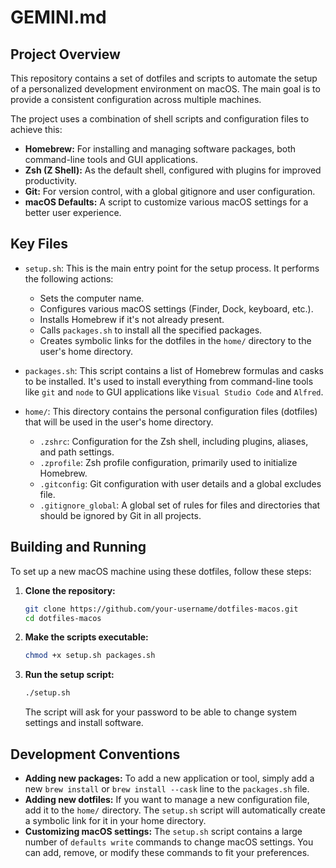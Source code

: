 # GEMINI.md

## Project Overview

This repository contains a set of dotfiles and scripts to automate the setup of a personalized development environment on macOS. The main goal is to provide a consistent configuration across multiple machines.

The project uses a combination of shell scripts and configuration files to achieve this:

*   **Homebrew:** For installing and managing software packages, both command-line tools and GUI applications.
*   **Zsh (Z Shell):** As the default shell, configured with plugins for improved productivity.
*   **Git:** For version control, with a global gitignore and user configuration.
*   **macOS Defaults:** A script to customize various macOS settings for a better user experience.

## Key Files

*   `setup.sh`: This is the main entry point for the setup process. It performs the following actions:
    *   Sets the computer name.
    *   Configures various macOS settings (Finder, Dock, keyboard, etc.).
    *   Installs Homebrew if it's not already present.
    *   Calls `packages.sh` to install all the specified packages.
    *   Creates symbolic links for the dotfiles in the `home/` directory to the user's home directory.

*   `packages.sh`: This script contains a list of Homebrew formulas and casks to be installed. It's used to install everything from command-line tools like `git` and `node` to GUI applications like `Visual Studio Code` and `Alfred`.

*   `home/`: This directory contains the personal configuration files (dotfiles) that will be used in the user's home directory.
    *   `.zshrc`: Configuration for the Zsh shell, including plugins, aliases, and path settings.
    *   `.zprofile`: Zsh profile configuration, primarily used to initialize Homebrew.
    *   `.gitconfig`: Git configuration with user details and a global excludes file.
    *   `.gitignore_global`: A global set of rules for files and directories that should be ignored by Git in all projects.

## Building and Running

To set up a new macOS machine using these dotfiles, follow these steps:

1.  **Clone the repository:**
    ```bash
    git clone https://github.com/your-username/dotfiles-macos.git
    cd dotfiles-macos
    ```

2.  **Make the scripts executable:**
    ```bash
    chmod +x setup.sh packages.sh
    ```

3.  **Run the setup script:**
    ```bash
    ./setup.sh
    ```
    The script will ask for your password to be able to change system settings and install software.

## Development Conventions

*   **Adding new packages:** To add a new application or tool, simply add a new `brew install` or `brew install --cask` line to the `packages.sh` file.
*   **Adding new dotfiles:** If you want to manage a new configuration file, add it to the `home/` directory. The `setup.sh` script will automatically create a symbolic link for it in your home directory.
*   **Customizing macOS settings:** The `setup.sh` script contains a large number of `defaults write` commands to change macOS settings. You can add, remove, or modify these commands to fit your preferences.

